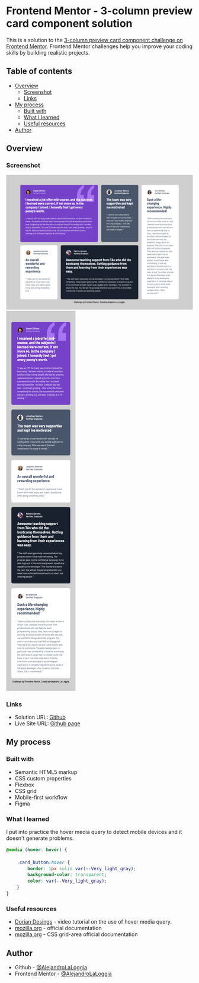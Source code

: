 # Frontend Mentor - 3-column preview card component solution

This is a solution to the [3-column preview card component challenge on Frontend Mentor](https://www.frontendmentor.io/challenges/3column-preview-card-component-pH92eAR2-). Frontend Mentor challenges help you improve your coding skills by building realistic projects. 

## Table of contents

- [Overview](#overview)
  - [Screenshot](#screenshot)
  - [Links](#links)
- [My process](#my-process)
  - [Built with](#built-with)
  - [What I learned](#what-i-learned)
  - [Useful resources](#useful-resources)
- [Author](#author)

## Overview

### Screenshot

![](./images/desktop_preview.png)
![](./images/mobile_preview.png)


### Links

- Solution URL: [Github](https://github.com/AlejandroLaLoggia/testimonials-grid-section)
- Live Site URL: [Github page](https://alejandrolaloggia.github.io/testimonials-grid-section/)

## My process

### Built with

- Semantic HTML5 markup
- CSS custom properties
- Flexbox
- CSS grid
- Mobile-first workflow
- Figma


### What I learned

I put into practice the hover media query to detect mobile devices and it doesn't generate problems.

```css
@media (hover: hover) {

    .card_button:hover {
        border: 1px solid var(--Very_light_gray);
        background-color: transparent;
        color: var(--Very_light_gray);
    }
}
```

### Useful resources

- [Dorian Desings](https://www.youtube.com/watch?v=T6tQbmQ0Rws) - video tutorial on the use of hover media query.
- [mozilla.org](https://developer.mozilla.org/es/docs/Web/CSS/@media/hover) - official documentation
- [mozilla.org](https://developer.mozilla.org/en-US/docs/Web/CSS/grid-template-areas) - CSS grid-area official documentation 

## Author

- Github - [@AlejandroLaLoggia](https://github.com/AlejandroLaLoggia)
- Frontend Mentor - [@AlejandroLaLoggia](https://www.frontendmentor.io/profile/AlejandroLaLoggia)
